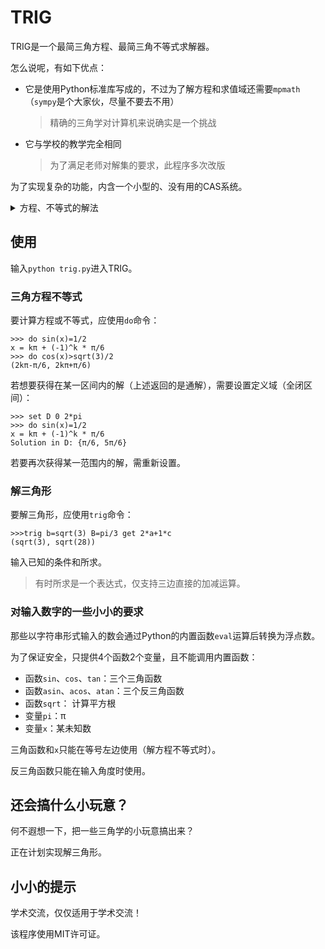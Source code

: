 # TRIG
TRIG是一个最简三角方程、最简三角不等式求解器。

怎么说呢，有如下优点：

- 它是使用Python标准库写成的，不过为了解方程和求值域还需要`mpmath`（`sympy`是个大家伙，尽量不要去不用）
  > 精确的三角学对计算机来说确实是一个挑战
- 它与学校的教学完全相同
  > 为了满足老师对解集的要求，此程序多次改版

为了实现复杂的功能，内含一个小型的、没有用的CAS系统。

<details>
<summary>方程、不等式的解法</summary>
<p>

方程嘛，挺简单的。大家都背过公式吧，套公式就可以了。

不等式嘛，利用单位圆或函数图像吧：`sin`横截单位圆；`cos`纵截单位圆；其它的看函数图像。
> 确实挺好实现的呢，代码我自己都看不懂（你不认为这样子可以平添几分神秘性吗）。

</p>
</details>

## 使用
输入`python trig.py`进入TRIG。

### 三角方程不等式
要计算方程或不等式，应使用`do`命令：
```
>>> do sin(x)=1/2
x = kπ + (-1)^k * π/6
>>> do cos(x)>sqrt(3)/2
(2kπ-π/6, 2kπ+π/6)
```

若想要获得在某一区间内的解（上述返回的是通解），需要设置定义域（全闭区间）：
```
>>> set D 0 2*pi
>>> do sin(x)=1/2
x = kπ + (-1)^k * π/6
Solution in D: {π/6, 5π/6}
```
若要再次获得某一范围内的解，需重新设置。

### 解三角形
要解三角形，应使用`trig`命令：
```
>>>trig b=sqrt(3) B=pi/3 get 2*a+1*c
(sqrt(3), sqrt(28))
```
输入已知的条件和所求。
> 有时所求是一个表达式，仅支持三边直接的加减运算。

### 对输入数字的一些小小的要求
那些以字符串形式输入的数会通过Python的内置函数`eval`运算后转换为浮点数。

为了保证安全，只提供4个函数2个变量，且不能调用内置函数：

- 函数`sin`、`cos`、`tan`：三个三角函数
- 函数`asin`、`acos`、`atan`：三个反三角函数
- 函数`sqrt`： 计算平方根
- 变量`pi`：π
- 变量`x`：某未知数

三角函数和`x`只能在等号左边使用（解方程不等式时）。

反三角函数只能在输入角度时使用。

## 还会搞什么小玩意？
何不遐想一下，把一些三角学的小玩意搞出来？

正在计划实现解三角形。

## 小小的提示
学术交流，仅仅适用于学术交流！

该程序使用MIT许可证。
